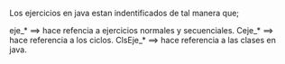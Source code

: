 Los ejercicios en java estan indentificados de tal manera que; 

eje_* ==> hace refencia a ejercicios normales y secuenciales.
Ceje_* ==> hace referencia a los ciclos.
ClsEje_* ==> hace referencia a las clases en java.